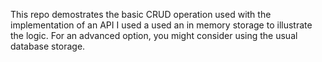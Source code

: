This repo demostrates the basic CRUD operation used with the implementation of an API
I used a used an in memory storage to illustrate the logic. For an advanced option, you might consider using the usual database storage.